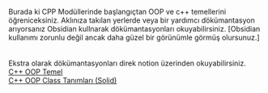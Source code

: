 Burada ki CPP Modüllerinde başlangıçtan OOP ve c++ temellerini öğreniceksiniz. Aklınıza takılan yerlerde veya bir yardımcı dökümantasyon arıyorsanız Obsidian kullnarak dökümantasyonları okuyabilirsiniz. [Obsidian kullanımı zorunlu değil ancak daha güzel bir görünümle görmüş olursunuz.]</br>
</br>
</br>
Ekstra olarak dökümantasyonları direk notion üzerinden okuyabilirsiniz. </br>
<a href="https://purple-goldenrod-0e3.notion.site/C-OOP-Temel-b6026d8d1b3a45f5906da2cfd5382fd0?pvs=4">C++ OOP Temel</a>   </br>
<a href="https://purple-goldenrod-0e3.notion.site/C-OOP-Solid-Class-Tan-m-aa6959d520294c0495a751ed33c7687c?pvs=4">C++ OOP Class Tanımları (Solid)</a></br>
